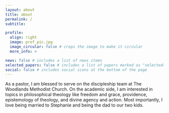 ```yaml
---
layout: about
title: about
permalink: /
subtitle:

profile:
  align: right
  image: prof_pic.jpg
  image_circular: false # crops the image to make it circular
  more_info: >

news: false # includes a list of news items
selected_papers: false # includes a list of papers marked as "selected={true}"
social: false # includes social icons at the bottom of the page
---
```


As a pastor, I am blessed to serve on the discipleship team at The Woodlands Methodist Church. On the academic side, I am interested in topics in philosophical theology like freedom and grace, providence, epistemology of theology, and divine agency and action. Most importantly, I love being married to Stephanie and being the dad to our two kids. 
